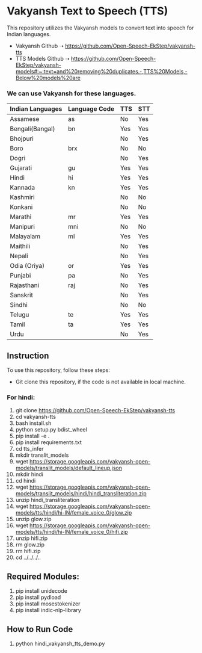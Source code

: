 # Vakyansh Text to Speech (TTS)

This repository utilizes the Vakyansh models to convert text into speech for Indian languages.

- Vakyansh Github ➝ https://github.com/Open-Speech-EkStep/vakyansh-tts
- TTS Models Github ➝ https://github.com/Open-Speech-EkStep/vakyansh-models#:~:text=and%20removing%20duplicates.-,TTS%20Models,-Below%20models%20are

### We can use Vakyansh for these languages.
| Indian Languages | Language Code | TTS | STT |
|------------------|---------------|-----|-----|
| Assamese         | as            | No  | Yes |
| Bengali(Bangal)  | bn            | Yes | Yes |
| Bhojpuri         |               | No  | Yes |
| Boro             | brx           | No  | No  |
| Dogri            |               | No  | Yes |
| Gujarati         | gu            | Yes | Yes |
| Hindi            | hi            | Yes | Yes |
| Kannada          | kn            | Yes | Yes |
| Kashmiri         |               | No  | No  |
| Konkani          |               | No  | No  |
| Marathi          | mr            | Yes | Yes |
| Manipuri         | mni           | No  | No  |
| Malayalam        | ml            | Yes | Yes |
| Maithili         |               | No  | Yes |
| Nepali           |               | No  | Yes |
| Odia (Oriya)     | or            | Yes | Yes |
| Punjabi          | pa            | No  | Yes |
| Rajasthani       | raj           | No  | Yes |
| Sanskrit         |               | No  | Yes |
| Sindhi           |               | No  | No  |
| Telugu           | te            | Yes | Yes |
| Tamil            | ta            | Yes | Yes |
| Urdu             |               | No  | Yes |


## Instruction
To use this repository, follow these steps:
- Git clone this repository, if the code is not available in local machine.

### For hindi:
1. git clone https://github.com/Open-Speech-EkStep/vakyansh-tts
2. cd vakyansh-tts
3. bash install.sh
4. python setup.py bdist_wheel
5. pip install -e .
6. pip install requirements.txt
7. cd tts_infer
8. mkdir translit_models
9. wget https://storage.googleapis.com/vakyansh-open-models/translit_models/default_lineup.json
10. mkdir hindi
11. cd hindi
12. wget https://storage.googleapis.com/vakyansh-open-models/translit_models/hindi/hindi_transliteration.zip
13. unzip hindi_transliteration
14. wget https://storage.googleapis.com/vakyansh-open-models/tts/hindi/hi-IN/female_voice_0/glow.zip
15. unzip glow.zip
16. wget https://storage.googleapis.com/vakyansh-open-models/tts/hindi/hi-IN/female_voice_0/hifi.zip
17. unzip hifi.zip
18. rm glow.zip
19. rm hifi.zip
20. cd ../../../..

## Required Modules:
1. pip install unidecode
2. pip install pydload
3. pip install mosestokenizer
4. pip install indic-nlp-library

## How to Run Code
1. python hindi_vakyansh_tts_demo.py
